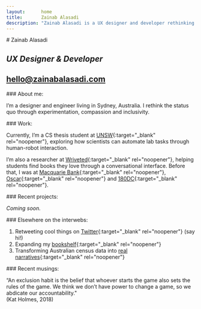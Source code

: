 ```yaml
---
layout:      home
title:       Zainab Alasadi
description: "Zainab Alasadi is a UX designer and developer rethinking the status quo through experimentation, compassion and inclusivity. Currently a HCI thesis student at UNSW."
---
```

<section markdown="1">
# Zainab Alasadi

## *UX Designer & Developer*

## [hello@zainabalasadi.com](mailto:hello@zainabalasadi.com)
</section>


<section markdown="1">
### About me:

I’m a designer and engineer living in Sydney, Australia. I rethink the status quo through experimentation, compassion and inclusivity.
</section>


<section markdown="1">
### Work:

Currently, I’m a CS thesis student at [UNSW](https://www.engineering.unsw.edu.au/computer-science-engineering/){:target="_blank" rel="noopener"}, exploring how scientists can automate lab tasks through human-robot interaction.

I’m also a researcher at [Wriveted](https://www.wriveted.com/){:target="_blank" rel="noopener"}, helping students find books they love through a conversational interface. Before that, I was at [Macquarie Bank](https://www.macquarie.com.au/){:target="_blank" rel="noopener"}, [Oscar](https://www.sharewithoscar.com/){:target="_blank" rel="noopener"} and [180DC](https://180dc.org/){:target="_blank" rel="noopener"}.
</section>


<section markdown="1" class="no-width">
### Recent projects:

*Coming soon.*
</section>


<section markdown="1" class="no-width">
### Elsewhere on the interwebs:

1. Retweeting cool things on [Twitter](https://twitter.com/zalasadi_){:target="_blank" rel="noopener"} (say hi!)
2. Expanding my [bookshelf](https://www.goodreads.com/zainabalasadi){:target="_blank" rel="noopener"}
3. Transforming Australian census data into [real narratives](https://twitter.com/censaus?lang=en){:target="_blank" rel="noopener"}
</section>

<section markdown="1">
### Recent musings:

“An exclusion habit is the belief that whoever starts the game also sets the rules of the game. We think we don’t have power to change a game, so we abdicate our accountability."  
(Kat Holmes, 2018)
</section>
